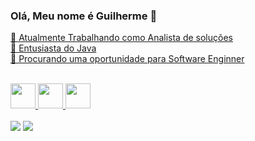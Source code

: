### Olá, Meu nome é Guilherme 👋

 <div>
  <a href="https://github.com/GuilhermehenriqueP".
  <img height="180em" src="https://github-readme-stats.vercel.app/api/top-langs/?username=GuilhermehenriqueP&layout=compact&langs_count=7&theme=dracula"/>
</div>

🔭 Atualmente Trabalhando como Analista de soluções<br>
🌱 Entusiasta do Java<br>
👯 Procurando uma oportunidade para Software Enginner<br>
<div> 
  
<div style="display: inline_block"><br>
  <img height="40 rem" src="https://cdn.jsdelivr.net/gh/devicons/devicon/icons/javascript/javascript-original.svg" />
  <img height="40rem" src="https://cdn.jsdelivr.net/gh/devicons/devicon/icons/typescript/typescript-original.svg" />
  <img height="40rem" src="https://cdn.jsdelivr.net/gh/devicons/devicon/icons/java/java-plain-wordmark.svg" />
  
</div>
<br>
<div>
  <a href = "mailto:gui.senai@live.com"><img src="https://img.shields.io/badge/-Gmail-%23333?style=for-the-badge&logo=gmail&logoColor=white" target="_blank"></a>
  <a href="https://www.linkedin.com/in/guilherme-henrique-silveira-pessoa/" target="_blank"><img src="https://img.shields.io/badge/-LinkedIn-%230077B5?style=for-the-badge&logo=linkedin&logoColor=white" target="_blank"></a> 
  </div>
